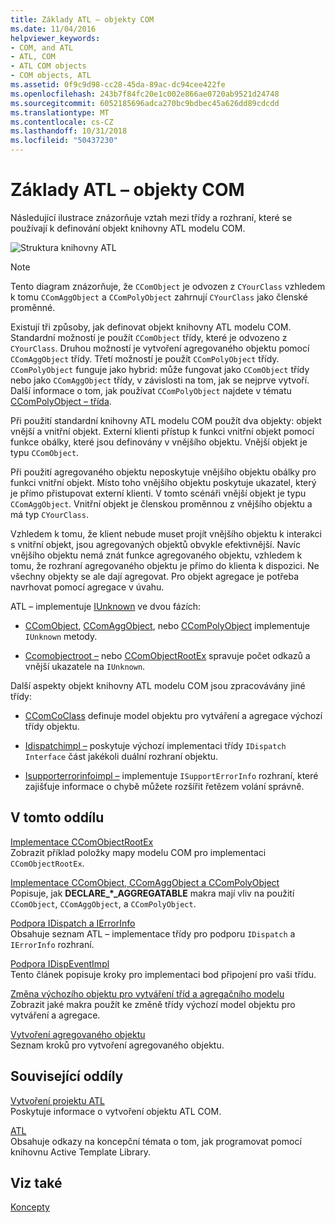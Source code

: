 ```yaml
---
title: Základy ATL – objekty COM
ms.date: 11/04/2016
helpviewer_keywords:
- COM, and ATL
- ATL, COM
- ATL COM objects
- COM objects, ATL
ms.assetid: 0f9c9d98-cc28-45da-89ac-dc94cee422fe
ms.openlocfilehash: 243b7f84fc20e1c002e866ae0720ab9521d24748
ms.sourcegitcommit: 6052185696adca270bc9bdbec45a626dd89cdcdd
ms.translationtype: MT
ms.contentlocale: cs-CZ
ms.lasthandoff: 10/31/2018
ms.locfileid: "50437230"
---
```

# <a name="fundamentals-of-atl-com-objects"></a>Základy ATL – objekty COM

Následující ilustrace znázorňuje vztah mezi třídy a rozhraní, které se používají k definování objekt knihovny ATL modelu COM.

![Struktura knihovny ATL](../atl/media/vc307y1.gif "vc307y1")

> [!NOTE]
>  Tento diagram znázorňuje, že `CComObject` je odvozen z `CYourClass` vzhledem k tomu `CComAggObject` a `CComPolyObject` zahrnují `CYourClass` jako členské proměnné.

Existují tři způsoby, jak definovat objekt knihovny ATL modelu COM. Standardní možností je použít `CComObject` třídy, které je odvozeno z `CYourClass`. Druhou možností je vytvoření agregovaného objektu pomocí `CComAggObject` třídy. Třetí možností je použít `CComPolyObject` třídy. `CComPolyObject` funguje jako hybrid: může fungovat jako `CComObject` třídy nebo jako `CComAggObject` třídy, v závislosti na tom, jak se nejprve vytvoří. Další informace o tom, jak používat `CComPolyObject` najdete v tématu [CComPolyObject – třída](../atl/reference/ccompolyobject-class.md).

Při použití standardní knihovny ATL modelu COM použít dva objekty: objekt vnější a vnitřní objekt. Externí klienti přístup k funkci vnitřní objekt pomocí funkce obálky, které jsou definovány v vnějšího objektu. Vnější objekt je typu `CComObject`.

Při použití agregovaného objektu neposkytuje vnějšího objektu obálky pro funkci vnitřní objekt. Místo toho vnějšího objektu poskytuje ukazatel, který je přímo přistupovat externí klienti. V tomto scénáři vnější objekt je typu `CComAggObject`. Vnitřní objekt je členskou proměnnou z vnějšího objektu a má typ `CYourClass`.

Vzhledem k tomu, že klient nebude muset projít vnějšího objektu k interakci s vnitřní objekt, jsou agregovaných objektů obvykle efektivnější. Navíc vnějšího objektu nemá znát funkce agregovaného objektu, vzhledem k tomu, že rozhraní agregovaného objektu je přímo do klienta k dispozici. Ne všechny objekty se ale dají agregovat. Pro objekt agregace je potřeba navrhovat pomocí agregace v úvahu.

ATL – implementuje [IUnknown](/windows/desktop/api/unknwn/nn-unknwn-iunknown) ve dvou fázích:

- [CComObject](../atl/reference/ccomobject-class.md), [CComAggObject](../atl/reference/ccomaggobject-class.md), nebo [CComPolyObject](../atl/reference/ccompolyobject-class.md) implementuje `IUnknown` metody.

- [Ccomobjectroot –](../atl/reference/ccomobjectroot-class.md) nebo [CComObjectRootEx](../atl/reference/ccomobjectrootex-class.md) spravuje počet odkazů a vnější ukazatele na `IUnknown`.

Další aspekty objekt knihovny ATL modelu COM jsou zpracovávány jiné třídy:

- [CComCoClass](../atl/reference/ccomcoclass-class.md) definuje model objektu pro vytváření a agregace výchozí třídy objektu.

- [Idispatchimpl –](../atl/reference/idispatchimpl-class.md) poskytuje výchozí implementaci třídy `IDispatch Interface` část jakékoli duální rozhraní objektu.

- [Isupporterrorinfoimpl –](../atl/reference/isupporterrorinfoimpl-class.md) implementuje `ISupportErrorInfo` rozhraní, které zajišťuje informace o chybě můžete rozšířit řetězem volání správně.

## <a name="in-this-section"></a>V tomto oddílu

[Implementace CComObjectRootEx](../atl/implementing-ccomobjectrootex.md)<br/>
Zobrazit příklad položky mapy modelu COM pro implementaci `CComObjectRootEx`.

[Implementace CComObject, CComAggObject a CComPolyObject](../atl/implementing-ccomobject-ccomaggobject-and-ccompolyobject.md)<br/>
Popisuje, jak **DECLARE_\*_AGGREGATABLE** makra mají vliv na použití `CComObject`, `CComAggObject`, a `CComPolyObject`.

[Podpora IDispatch a IErrorInfo](../atl/supporting-idispatch-and-ierrorinfo.md)<br/>
Obsahuje seznam ATL – implementace třídy pro podporu `IDispatch` a `IErrorInfo` rozhraní.

[Podpora IDispEventImpl](../atl/supporting-idispeventimpl.md)<br/>
Tento článek popisuje kroky pro implementaci bod připojení pro vaši třídu.

[Změna výchozího objektu pro vytváření tříd a agregačního modelu](../atl/changing-the-default-class-factory-and-aggregation-model.md)<br/>
Zobrazit jaké makra použít ke změně třídy výchozí model objektu pro vytváření a agregace.

[Vytvoření agregovaného objektu](../atl/creating-an-aggregated-object.md)<br/>
Seznam kroků pro vytvoření agregovaného objektu.

## <a name="related-sections"></a>Související oddíly

[Vytvoření projektu ATL](../atl/reference/creating-an-atl-project.md)<br/>
Poskytuje informace o vytvoření objektu ATL COM.

[ATL](../atl/active-template-library-atl-concepts.md)<br/>
Obsahuje odkazy na koncepční témata o tom, jak programovat pomocí knihovnu Active Template Library.

## <a name="see-also"></a>Viz také

[Koncepty](../atl/active-template-library-atl-concepts.md)

